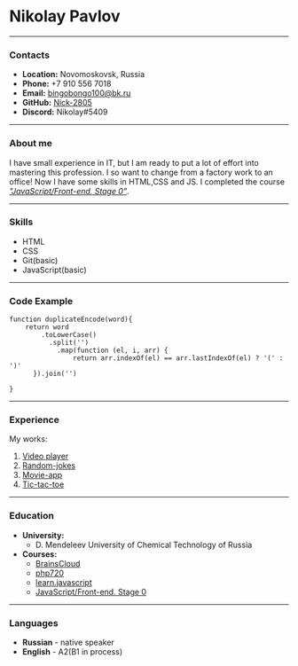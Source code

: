 # Nikolay Pavlov

---

### Contacts

- **Location:** Novomoskovsk, Russia
- **Phone:** +7 910 556 7018
- **Email:** bingobongo100@bk.ru
- **GitHub:** [Nick-2805](https://github.com/Nick-2805)
- **Discord:** Nikolay#5409

---

### About me

I have small experience in IT, but I am ready to put a lot of effort into mastering this profession. I so want to change from a factory work to an office! Now I have some skills in HTML,CSS and JS. I completed the course [_"JavaScript/Front-end. Stage 0"_](https://rs.school/js-stage0/).

---

### Skills

- HTML
- CSS
- Git(basic)
- JavaScript(basic)

---

### Code Example

```
function duplicateEncode(word){
    return word
        .toLowerCase()
          .split('')
            .map(function (el, i, arr) {
                return arr.indexOf(el) == arr.lastIndexOf(el) ? '(' : ')'
      }).join('')

}
```

---

### Experience

My works:

1.  [Video player](https://rolling-scopes-school.github.io/nick-2805-JSFEPRESCHOOL/videoPlayer/)
2.  [Random-jokes](https://rolling-scopes-school.github.io/nick-2805-JSFEPRESCHOOL/random-jokes/)
3.  [Movie-app](https://rolling-scopes-school.github.io/nick-2805-JSFEPRESCHOOL/movie-app/)
4.  [Tic-tac-toe](https://rolling-scopes-school.github.io/nick-2805-JSFEPRESCHOOL/tic-tac-toe/)

---

### Education

- **University:**
  - D. Mendeleev University of Chemical Technology of Russia
- **Courses:**
  - [BrainsCloud](https://www.youtube.com/c/BrainsCloud)
  - [php720](https://php720.com/)
  - [learn.javascript](https://learn.javascript.ru/)
  - [JavaScript/Front-end. Stage 0](https://rs.school/js-stage0/)

---

### Languages

- **Russian** - native speaker
- **English** - A2(B1 in process)

